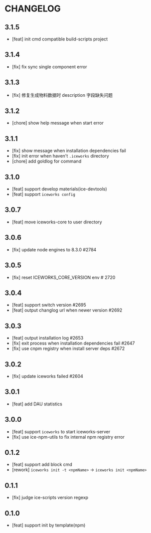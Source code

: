 # CHANGELOG

## 3.1.5

- [feat] init cmd compatible build-scripts project

## 3.1.4

- [fix] fix sync single component error

## 3.1.3

- [fix] 修复生成物料数据时 description 字段缺失问题

## 3.1.2

- [chore] show help message when start error

## 3.1.1

- [fix] show message when installation dependencies fail
- [fix] init error when haven't `.iceworks` directory
- [chore] add goldlog for command

## 3.1.0

- [feat] support develop materials(ice-devtools)
- [feat] support `iceworks config`

## 3.0.7

- [feat] move iceworks-core to user directory

## 3.0.6

- [fix] update node engines to 8.3.0  #2784

## 3.0.5

- [fix] reset ICEWORKS_CORE_VERSION env # 2720

## 3.0.4

- [feat] support switch version #2695
- [feat] output changlog url when newer version #2692

## 3.0.3

- [feat] output installation log #2653
- [fix] exit process when installation dependencies fail #2647
- [fix] use cnpm registry when install server deps #2672

## 3.0.2

- [fix] update iceworks failed #2604

## 3.0.1

-  [feat] add DAU statistics

## 3.0.0

- [feat] support `iceworks` to start iceworks-server
- [fix] use ice-npm-utils to fix internal npm registry error

## 0.1.2

- [feat] support add block cmd
- [rework] `iceworks init -t <npmName>` -> `iceworks init <npmName>`

## 0.1.1

- [fix] judge ice-scripts version regexp

## 0.1.0

- [feat] support init by template(npm)
